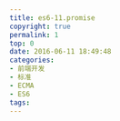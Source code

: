```yaml
---
title: es6-11.promise
copyright: true
permalink: 1
top: 0
date: 2016-06-11 18:49:48
categories:
- 前端开发
- 标准
- ECMA
- ES6
tags:
---
```


